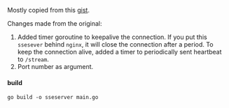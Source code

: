 Mostly copied from this [gist](https://gist.github.com/Ananto30/8af841f250e89c07e122e2a838698246).

Changes made from the original:
1. Added timer goroutine to keepalive the connection. If you put this `ssesever` behind `nginx`, it will close the connection after a period. To keep the connection alive, added a timer to periodically sent heartbeat to `/stream`.
2. Port number as argument.

#### build

    go build -o sseserver main.go
